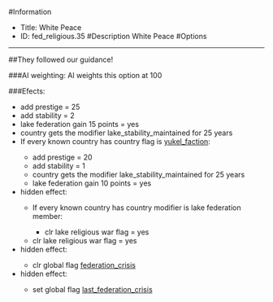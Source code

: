 #Information
 - Title: White Peace
 - ID: fed_religious.35
#Description
White Peace
#Options

___
##They followed our guidance!

###AI weighting:
AI weights this option at 100


###Efects:<ul><li>add prestige = 25</li><li>add stability = 2</li><li>lake federation gain 15 points = yes</li><li>country gets the modifier lake_stability_maintained for 25 years</li><li>If every known country has country flag is [yukel_faction](../flags/yukel_faction.md):</li><ul><li>add prestige = 20</li><li>add stability = 1</li><li>country gets the modifier lake_stability_maintained for 25 years</li><li>lake federation gain 10 points = yes</li></ul><li>hidden effect:</li><ul><li>If every known country has country modifier is lake federation member:</li><ul><li>clr lake religious war flag = yes</li></ul><li>clr lake religious war flag = yes</li></ul><li>hidden effect:</li><ul><li>clr global flag [federation_crisis](../flags/federation_crisis.md)</li></ul><li>hidden effect:</li><ul><li>set global flag [last_federation_crisis](../flags/last_federation_crisis.md)</li></ul></ul>
